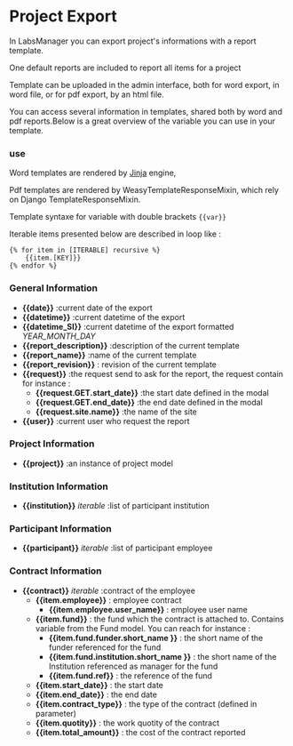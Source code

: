 # Project Export


In LabsManager you can export project's informations with a report template.

One default reports are included to report all items for a project

Template can be uploaded in the admin interface, both for word export, in word file, or for pdf export, by an html file. 

You can access several information in templates, shared both by word and pdf reports.Below is a great overview of the variable you can use in your template.


### use

Word templates are rendered by [Jinja](https://jinja.palletsprojects.com/en/3.1.x/) engine, 

Pdf templates are rendered by WeasyTemplateResponseMixin, which rely on Django TemplateResponseMixin.


Template syntaxe for variable with double brackets `{{var}}`

Iterable items presented below are described in loop like : 
```
{% for item in [ITERABLE] recursive %}
    {{item.[KEY]}}
{% endfor %}
```

### General Information

* **{{date}}** :current date of the export
* **{{datetime}}** :current datetime of the export
* **{{datetime_SI}}** :current datetime of the export formatted *YEAR_MONTH_DAY*
* **{{report_description}}** :description of the current template
* **{{report_name}}** :name of the current template
* **{{report_revision}}** : revision of the current template
* **{{request}}** :the request send to ask for the report, the request contain for instance : 
    * **{{request.GET.start_date}}** :the start date defined in the modal
    * **{{request.GET.end_date}}** :the end date defined in the modal  
    * **{{request.site.name}}** :the name of the site
* **{{user}}** :current user who request the report

### Project Information
* **{{project}}** :an instance of project model


### Institution Information
* **{{institution}}** *iterable* :list of participant institution


### Participant Information
* **{{participant}}** *iterable* :list of participant employee


### Contract Information

* **{{contract}}** *iterable* :contract of the employee
    * **{{item.employee}}** : employee contract
         * **{{item.employee.user_name}}** : employee user name
    * **{{item.fund}}** : the fund which the contract is attached to. Contains variable from the Fund model. You can reach for instance : 
        * **{{item.fund.funder.short_name }}** : the short name of the funder referenced for the fund
        * **{{item.fund.institution.short_name  }}** : the short name of the Institution referenced as manager for the fund      
        * **{{item.fund.ref}}** : the reference of the fund
    * **{{item.start_date}}** : the start date
    * **{{item.end_date}}** : the end date    
    * **{{item.contract_type}}** : the type of the contract (defined in parameter)
    * **{{item.quotity}}** : the work quotity of the contract
    * **{{item.total_amount}}** : the cost of the contract reported 